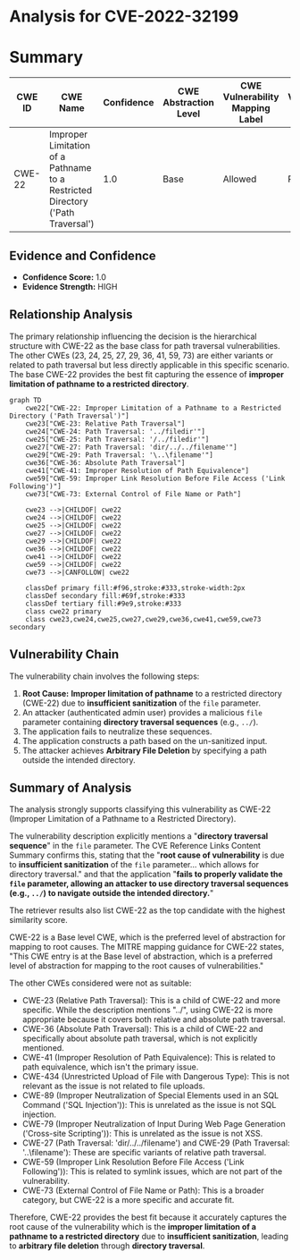 # Analysis for CVE-2022-32199

# Summary
| CWE ID | CWE Name | Confidence | CWE Abstraction Level | CWE Vulnerability Mapping Label | CWE-Vulnerability Mapping Notes |
|---|---|---|---|---|---|
| CWE-22 | Improper Limitation of a Pathname to a Restricted Directory ('Path Traversal') | 1.0 | Base | Allowed | Primary CWE |

## Evidence and Confidence

*   **Confidence Score:** 1.0
*   **Evidence Strength:** HIGH

## Relationship Analysis
The primary relationship influencing the decision is the hierarchical structure with CWE-22 as the base class for path traversal vulnerabilities. The other CWEs (23, 24, 25, 27, 29, 36, 41, 59, 73) are either variants or related to path traversal but less directly applicable in this specific scenario. The base CWE-22 provides the best fit capturing the essence of **improper limitation of pathname to a restricted directory**.

```mermaid
graph TD
    cwe22["CWE-22: Improper Limitation of a Pathname to a Restricted Directory ('Path Traversal')"]
    cwe23["CWE-23: Relative Path Traversal"]
    cwe24["CWE-24: Path Traversal: '../filedir'"]
    cwe25["CWE-25: Path Traversal: '/../filedir'"]
    cwe27["CWE-27: Path Traversal: 'dir/../../filename'"]
    cwe29["CWE-29: Path Traversal: '\..\filename'"]
    cwe36["CWE-36: Absolute Path Traversal"]
    cwe41["CWE-41: Improper Resolution of Path Equivalence"]
    cwe59["CWE-59: Improper Link Resolution Before File Access ('Link Following')"]
    cwe73["CWE-73: External Control of File Name or Path"]

    cwe23 -->|CHILDOF| cwe22
    cwe24 -->|CHILDOF| cwe22
    cwe25 -->|CHILDOF| cwe22
    cwe27 -->|CHILDOF| cwe22
    cwe29 -->|CHILDOF| cwe22
    cwe36 -->|CHILDOF| cwe22
    cwe41 -->|CHILDOF| cwe22
    cwe59 -->|CHILDOF| cwe22
    cwe73 -->|CANFOLLOW| cwe22

    classDef primary fill:#f96,stroke:#333,stroke-width:2px
    classDef secondary fill:#69f,stroke:#333
    classDef tertiary fill:#9e9,stroke:#333
    class cwe22 primary
    class cwe23,cwe24,cwe25,cwe27,cwe29,cwe36,cwe41,cwe59,cwe73 secondary
```

## Vulnerability Chain
The vulnerability chain involves the following steps:
1.  **Root Cause:** **Improper limitation of pathname** to a restricted directory (CWE-22) due to **insufficient sanitization** of the `file` parameter.
2.  An attacker (authenticated admin user) provides a malicious `file` parameter containing **directory traversal sequences** (e.g., `../`).
3.  The application fails to neutralize these sequences.
4.  The application constructs a path based on the un-sanitized input.
5.  The attacker achieves **Arbitrary File Deletion** by specifying a path outside the intended directory.

## Summary of Analysis
The analysis strongly supports classifying this vulnerability as CWE-22 (Improper Limitation of a Pathname to a Restricted Directory).

The vulnerability description explicitly mentions a "**directory traversal sequence**" in the `file` parameter. The CVE Reference Links Content Summary confirms this, stating that the "**root cause of vulnerability** is due to **insufficient sanitization** of the `file` parameter... which allows for directory traversal." and that the application "**fails to properly validate the `file` parameter, allowing an attacker to use directory traversal sequences (e.g., `../`) to navigate outside the intended directory.**"

The retriever results also list CWE-22 as the top candidate with the highest similarity score.

CWE-22 is a Base level CWE, which is the preferred level of abstraction for mapping to root causes. The MITRE mapping guidance for CWE-22 states, "This CWE entry is at the Base level of abstraction, which is a preferred level of abstraction for mapping to the root causes of vulnerabilities."

The other CWEs considered were not as suitable:

*   CWE-23 (Relative Path Traversal): This is a child of CWE-22 and more specific. While the description mentions "../", using CWE-22 is more appropriate because it covers both relative and absolute path traversal.
*   CWE-36 (Absolute Path Traversal): This is a child of CWE-22 and specifically about absolute path traversal, which is not explicitly mentioned.
*   CWE-41 (Improper Resolution of Path Equivalence): This is related to path equivalence, which isn't the primary issue.
*   CWE-434 (Unrestricted Upload of File with Dangerous Type): This is not relevant as the issue is not related to file uploads.
*   CWE-89 (Improper Neutralization of Special Elements used in an SQL Command ('SQL Injection')): This is unrelated as the issue is not SQL injection.
*   CWE-79 (Improper Neutralization of Input During Web Page Generation ('Cross-site Scripting')): This is unrelated as the issue is not XSS.
*   CWE-27 (Path Traversal: 'dir/../../filename') and CWE-29 (Path Traversal: '\..\filename'): These are specific variants of relative path traversal.
*   CWE-59 (Improper Link Resolution Before File Access ('Link Following')): This is related to symlink issues, which are not part of the vulnerability.
*   CWE-73 (External Control of File Name or Path): This is a broader category, but CWE-22 is a more specific and accurate fit.

Therefore, CWE-22 provides the best fit because it accurately captures the root cause of the vulnerability which is the **improper limitation of a pathname to a restricted directory** due to **insufficient sanitization**, leading to **arbitrary file deletion** through **directory traversal**.